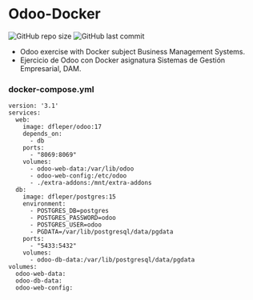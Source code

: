# Odoo-Docker

![GitHub repo size](https://img.shields.io/github/repo-size/dfleper/Odoo-Docker?logo=github)
![GitHub last commit](https://img.shields.io/github/last-commit/dfleper/Odoo-Docker?color=blue&label=last-commit&logo=github&logoColor=white)

- Odoo exercise with Docker subject Business Management Systems.
- Ejercicio de Odoo con Docker asignatura Sistemas de Gestión Empresarial, DAM.

### docker-compose.yml
```
version: '3.1' 
services: 
  web: 
    image: dfleper/odoo:17
    depends_on: 
      - db 
    ports: 
      - "8069:8069" 
    volumes: 
      - odoo-web-data:/var/lib/odoo 
      - odoo-web-config:/etc/odoo 
      - ./extra-addons:/mnt/extra-addons 
  db: 
    image: dfleper/postgres:15
    environment: 
      - POSTGRES_DB=postgres 
      - POSTGRES_PASSWORD=odoo 
      - POSTGRES_USER=odoo 
      - PGDATA=/var/lib/postgresql/data/pgdata 
    ports: 
      - "5433:5432" 
    volumes: 
      - odoo-db-data:/var/lib/postgresql/data/pgdata
volumes: 
  odoo-web-data: 
  odoo-db-data: 
  odoo-web-config:
```
